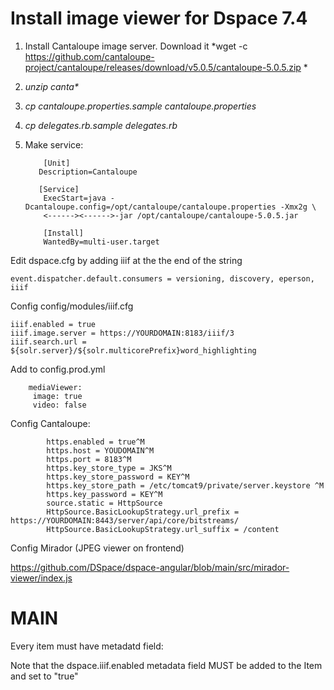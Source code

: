 # Install image viewer for Dspace 7.4

1. Install Cantaloupe image server. Download it *wget -c  https://github.com/cantaloupe-project/cantaloupe/releases/download/v5.0.5/cantaloupe-5.0.5.zip *
2. *unzip canta\**
3. *cp cantaloupe.properties.sample cantaloupe.properties*
4. *cp delegates.rb.sample delegates.rb*
5. Make service:

           [Unit]
          Description=Cantaloupe

          [Service]
           ExecStart=java -Dcantaloupe.config=/opt/cantaloupe/cantaloupe.properties -Xmx2g \
           <------><------>-jar /opt/cantaloupe/cantaloupe-5.0.5.jar

           [Install]
           WantedBy=multi-user.target

Edit dspace.cfg by adding iiif at the the end of the string

    event.dispatcher.default.consumers = versioning, discovery, eperson, iiif

Config config/modules/iiif.cfg

    iiif.enabled = true
    iiif.image.server = https://YOURDOMAIN:8183/iiif/3
    iiif.search.url = ${solr.server}/${solr.multicorePrefix}word_highlighting
    
Add to config.prod.yml

        mediaViewer:
         image: true
         video: false

Config Cantaloupe:

            https.enabled = true^M
            https.host = YOUDOMAIN^M
            https.port = 8183^M
            https.key_store_type = JKS^M
            https.key_store_password = KEY^M
            https.key_store_path = /etc/tomcat9/private/server.keystore ^M
            https.key_password = KEY^M
            source.static = HttpSource
            HttpSource.BasicLookupStrategy.url_prefix = https://YOURDOMAIN:8443/server/api/core/bitstreams/
            HttpSource.BasicLookupStrategy.url_suffix = /content

Config Mirador (JPEG viewer on frontend)

https://github.com/DSpace/dspace-angular/blob/main/src/mirador-viewer/index.js

# MAIN

Every item must have metadatd field:

Note that the dspace.iiif.enabled metadata field MUST be added to the Item and set to "true"


